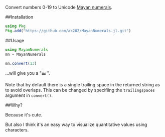 Convert numbers 0-19 to Unicode [Mayan numerals](https://en.wikipedia.org/wiki/Maya_numerals). 

##Installation

```julia
using Pkg
Pkg.add("https://github.com/ak202/MayanNumerals.jl.git")
```

##Usage
```julia
using MayanNumerals
mn = MayanNumerals

mn.convert(13)
```
...will give you a "𝋭 ".

Note that by default there is a single trailing space in the returned string as to avoid overlaps. This can be changed by specifiing the `trailingspaces` argument in `convert()`.

##Why?

Because it's cute.

But also I think it's an easy way to visualize quantitative values using characters.
